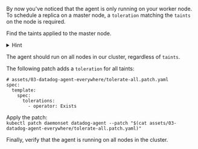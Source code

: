 By now you've noticed that the agent is only running on your worker node. To schedule a replica on a master node, a `toleration` matching the `taints` on the node is required.

Find the taints applied to the master node.

<details>
<summary>Hint</summary>
`kubectl get nodes` prints a list of all nodes in the cluster. <br/> <br/>

`kubectl describe node <node-name>` prints details about a specific node. 
</details>

The agent should run on all nodes in our cluster, regardless of `taints`. 

The following patch adds a `toleration` for all taints: <br/>
```
# assets/03-datadog-agent-everywhere/tolerate-all.patch.yaml
spec:
  template:
    spec:
      tolerations:
        - operator: Exists
```

Apply the patch: <br/>
`kubectl patch daemonset datadog-agent --patch "$(cat assets/03-datadog-agent-everywhere/tolerate-all.patch.yaml)"`

Finally, verify that the agent is running on all nodes in the cluster.
